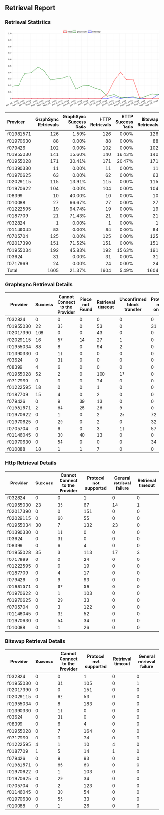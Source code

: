 ## Retrieval Report
### Retrieval Statistics
<img src="https://raw.githubusercontent.com/data-preservation-programs/filplus-checker-assets/main/filecoin-project/filecoin-plus-large-datasets/issues/1535/1695391209569.png"/>

| Provider  | GraphSync Retrievals | GraphSync Success Ratio | HTTP Retrievals | HTTP Success Ratio | Bitswap Retrievals | Bitswap Success Ratio |
| :-------- | -------------------: | ----------------------: | --------------: | -----------------: | -----------------: | --------------------: |
| f01981571 |                  126 |                   1.59% |             126 |              0.00% |                126 |                 0.00% |
| f01970630 |                   88 |                   0.00% |              88 |              0.00% |                 88 |                 0.00% |
| f079426   |                  102 |                   0.00% |             102 |              0.00% |                102 |                 0.00% |
| f01955030 |                  141 |                  15.60% |             140 |             16.43% |                140 |                 0.00% |
| f01955028 |                  171 |                  30.41% |             171 |             20.47% |                171 |                 0.00% |
| f01390330 |                   11 |                   0.00% |              11 |              0.00% |                 11 |                 0.00% |
| f01970625 |                   63 |                   0.00% |              62 |              0.00% |                 63 |                 0.00% |
| f02029115 |                  115 |                  13.91% |             115 |              0.00% |                115 |                 0.00% |
| f01970622 |                  104 |                   0.00% |             104 |              0.00% |                104 |                 0.00% |
| f08399    |                   10 |                  40.00% |              10 |              0.00% |                 10 |                 0.00% |
| f010088   |                   27 |                  66.67% |              27 |              0.00% |                 27 |                 0.00% |
| f01222595 |                   19 |                  94.74% |              19 |              0.00% |                 19 |                21.05% |
| f0187709  |                   21 |                  71.43% |              21 |              0.00% |                 21 |                 4.76% |
| f032824   |                    1 |                   0.00% |               1 |              0.00% |                  1 |                 0.00% |
| f01146045 |                   83 |                   0.00% |              84 |              0.00% |                 84 |                 0.00% |
| f0705704  |                  125 |                   0.00% |             125 |              0.00% |                125 |                 0.00% |
| f02017390 |                  151 |                  71.52% |             151 |              0.00% |                151 |                 0.00% |
| f01955034 |                  192 |                  45.83% |             192 |             15.63% |                191 |                 0.00% |
| f03624    |                   31 |                   0.00% |              31 |              0.00% |                 31 |                 0.00% |
| f0717969  |                   24 |                   0.00% |              24 |              0.00% |                 24 |                 0.00% |
| Total     |                 1605 |                  21.37% |            1604 |              5.49% |               1604 |                 0.31% |

### Graphsync Retrieval Details
| Provider  | Success | Cannot Connect to the Provider | Piece not Found | Retrieval timeout | Unconfirmed block transfer | Provider not online | General retrieval failure | Retrieval rejected | Retrieval not free |
| --------- | ------- | ------------------------------ | --------------- | ----------------- | -------------------------- | ------------------- | ------------------------- | ------------------ | ------------------ |
| f032824   | 0       | 0                              | 0               | 0                 | 0                          | 0                   | 1                         | 0                  | 0                  |
| f01955030 | 22      | 35                             | 0               | 53                | 0                          | 31                  | 0                         | 0                  | 0                  |
| f02017390 | 108     | 0                              | 0               | 43                | 0                          | 0                   | 0                         | 0                  | 0                  |
| f02029115 | 16      | 57                             | 14              | 27                | 1                          | 0                   | 0                         | 0                  | 0                  |
| f01955034 | 88      | 8                              | 0               | 94                | 2                          | 0                   | 0                         | 0                  | 0                  |
| f01390330 | 0       | 11                             | 0               | 0                 | 0                          | 0                   | 0                         | 0                  | 0                  |
| f03624    | 0       | 31                             | 0               | 0                 | 0                          | 0                   | 0                         | 0                  | 0                  |
| f08399    | 4       | 6                              | 0               | 0                 | 0                          | 0                   | 0                         | 0                  | 0                  |
| f01955028 | 52      | 2                              | 0               | 100               | 17                         | 0                   | 0                         | 0                  | 0                  |
| f0717969  | 0       | 0                              | 0               | 24                | 0                          | 0                   | 0                         | 0                  | 0                  |
| f01222595 | 18      | 0                              | 0               | 1                 | 0                          | 0                   | 0                         | 0                  | 0                  |
| f0187709  | 15      | 4                              | 0               | 2                 | 0                          | 0                   | 0                         | 0                  | 0                  |
| f079426   | 0       | 9                              | 39              | 13                | 0                          | 0                   | 0                         | 1                  | 40                 |
| f01981571 | 2       | 64                             | 25              | 26                | 9                          | 0                   | 0                         | 0                  | 0                  |
| f01970622 | 0       | 1                              | 0               | 2                 | 25                         | 72                  | 1                         | 3                  | 0                  |
| f01970625 | 0       | 29                             | 0               | 2                 | 0                          | 32                  | 0                         | 0                  | 0                  |
| f0705704  | 0       | 6                              | 0               | 3                 | 11                         | 57                  | 0                         | 0                  | 48                 |
| f01146045 | 0       | 30                             | 40              | 13                | 0                          | 0                   | 0                         | 0                  | 0                  |
| f01970630 | 0       | 54                             | 0               | 0                 | 0                          | 34                  | 0                         | 0                  | 0                  |
| f010088   | 18      | 1                              | 1               | 7                 | 0                          | 0                   | 0                         | 0                  | 0                  |

### Http Retrieval Details
| Provider  | Success | Cannot Connect to the Provider | Protocol not supported | General retrieval failure | Retrieval timeout |
| --------- | ------- | ------------------------------ | ---------------------- | ------------------------- | ----------------- |
| f032824   | 0       | 0                              | 1                      | 0                         | 0                 |
| f01955030 | 23      | 35                             | 67                     | 14                        | 1                 |
| f02017390 | 0       | 0                              | 151                    | 0                         | 0                 |
| f02029115 | 0       | 60                             | 55                     | 0                         | 0                 |
| f01955034 | 30      | 7                              | 132                    | 23                        | 0                 |
| f01390330 | 0       | 11                             | 0                      | 0                         | 0                 |
| f03624    | 0       | 31                             | 0                      | 0                         | 0                 |
| f08399    | 0       | 6                              | 4                      | 0                         | 0                 |
| f01955028 | 35      | 3                              | 113                    | 17                        | 3                 |
| f0717969  | 0       | 0                              | 24                     | 0                         | 0                 |
| f01222595 | 0       | 0                              | 19                     | 0                         | 0                 |
| f0187709  | 0       | 4                              | 17                     | 0                         | 0                 |
| f079426   | 0       | 9                              | 93                     | 0                         | 0                 |
| f01981571 | 0       | 67                             | 59                     | 0                         | 0                 |
| f01970622 | 0       | 1                              | 103                    | 0                         | 0                 |
| f01970625 | 0       | 29                             | 33                     | 0                         | 0                 |
| f0705704  | 0       | 3                              | 122                    | 0                         | 0                 |
| f01146045 | 0       | 32                             | 52                     | 0                         | 0                 |
| f01970630 | 0       | 54                             | 34                     | 0                         | 0                 |
| f010088   | 0       | 1                              | 26                     | 0                         | 0                 |

### Bitswap Retrieval Details
| Provider  | Success | Cannot Connect to the Provider | Protocol not supported | Retrieval timeout | General retrieval failure |
| --------- | ------- | ------------------------------ | ---------------------- | ----------------- | ------------------------- |
| f032824   | 0       | 0                              | 1                      | 0                 | 0                         |
| f01955030 | 0       | 34                             | 105                    | 0                 | 1                         |
| f02017390 | 0       | 0                              | 151                    | 0                 | 0                         |
| f02029115 | 0       | 62                             | 53                     | 0                 | 0                         |
| f01955034 | 0       | 8                              | 183                    | 0                 | 0                         |
| f01390330 | 0       | 11                             | 0                      | 0                 | 0                         |
| f03624    | 0       | 31                             | 0                      | 0                 | 0                         |
| f08399    | 0       | 6                              | 4                      | 0                 | 0                         |
| f01955028 | 0       | 7                              | 164                    | 0                 | 0                         |
| f0717969  | 0       | 0                              | 24                     | 0                 | 0                         |
| f01222595 | 4       | 1                              | 10                     | 4                 | 0                         |
| f0187709  | 1       | 5                              | 14                     | 1                 | 0                         |
| f079426   | 0       | 9                              | 93                     | 0                 | 0                         |
| f01981571 | 0       | 66                             | 60                     | 0                 | 0                         |
| f01970622 | 0       | 1                              | 103                    | 0                 | 0                         |
| f01970625 | 0       | 29                             | 34                     | 0                 | 0                         |
| f0705704  | 0       | 2                              | 123                    | 0                 | 0                         |
| f01146045 | 0       | 30                             | 54                     | 0                 | 0                         |
| f01970630 | 0       | 55                             | 33                     | 0                 | 0                         |
| f010088   | 0       | 1                              | 26                     | 0                 | 0                         |
